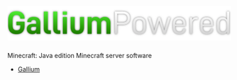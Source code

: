 # ![](https://github.com/GalliumPowered/Gallium/blob/master/.github/assets/GalliumPowered.png?raw=true)
Minecraft: Java edition Minecraft server software

* [Gallium](https://github.com/GalliumPowered/Gallium/)

